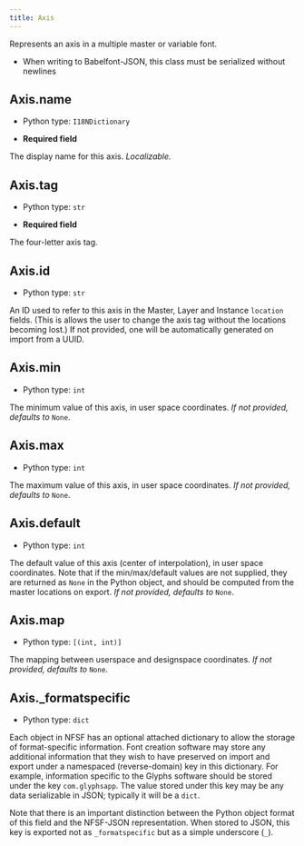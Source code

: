 ```yaml
---
title: Axis
---
```

Represents an axis in a multiple master or variable font.
* When writing to Babelfont-JSON, this class must be serialized without newlines
## Axis.name

* Python type: `I18NDictionary`

* **Required field**

The display name for this axis. *Localizable.*


## Axis.tag

* Python type: `str`

* **Required field**

The four-letter axis tag.


## Axis.id

* Python type: `str`

An ID used to refer to this axis in the Master,
Layer and Instance `location` fields. (This is allows the user to change the
axis tag without the locations becoming lost.) If not provided, one will be
automatically generated on import from a UUID.


## Axis.min

* Python type: `int`

The minimum value of this axis, in user space coordinates.
*If not provided, defaults to* `None`.


## Axis.max

* Python type: `int`

The maximum value of this axis, in user space coordinates.
*If not provided, defaults to* `None`.


## Axis.default

* Python type: `int`

The default value of this axis (center of interpolation),
in user space coordinates. Note that if the min/max/default values are not supplied,
they are returned as `None` in the Python object, and should be computed from the
master locations on export.
*If not provided, defaults to* `None`.


## Axis.map

* Python type: `[(int, int)]`

The mapping between userspace and designspace coordinates.
*If not provided, defaults to* `None`.


## Axis._formatspecific

* Python type: `dict`


Each object in NFSF has an optional attached dictionary to allow the storage
of format-specific information. Font creation software may store any additional
information that they wish to have preserved on import and export under a
namespaced (reverse-domain) key in this dictionary. For example, information
specific to the Glyphs software should be stored under the key `com.glyphsapp`.
The value stored under this key may be any data serializable in JSON; typically
it will be a `dict`.

Note that there is an important distinction between the Python object format
of this field and the NFSF-JSON representation. When stored to JSON, this key
is exported not as `_formatspecific` but as a simple underscore (`_`).



